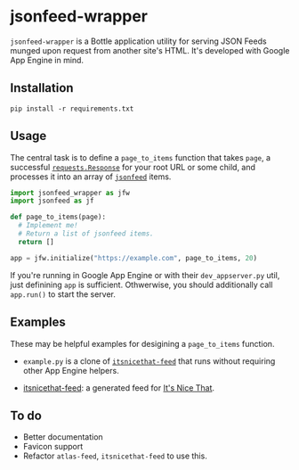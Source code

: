 # jsonfeed-wrapper

`jsonfeed-wrapper` is a Bottle application utility for serving JSON Feeds munged upon request from another site's HTML. It's developed with Google App Engine in mind.


## Installation

```
pip install -r requirements.txt
```

## Usage

The central task is to define a `page_to_items` function that takes `page`, a successful [`requests.Response`](https://requests.readthedocs.io/en/master/api/#requests.Response) for your root URL or some child, and processes it into an array of [`jsonfeed`](https://github.com/lukasschwab/jsonfeed) items.

```python
import jsonfeed_wrapper as jfw
import jsonfeed as jf

def page_to_items(page):
  # Implement me!
  # Return a list of jsonfeed items.
  return []

app = jfw.initialize("https://example.com", page_to_items, 20)
```

If you're running in Google App Engine or with their `dev_appserver.py` util, just definining `app` is sufficient. Othwerwise, you should additionally call `app.run()` to start the server.

## Examples

These may be helpful examples for desigining a `page_to_items` function.

+ `example.py` is a clone of [`itsnicethat-feed`](https://github.com/lukasschwab/itsnicethat-feed) that runs without requiring other App Engine helpers.

+ [itsnicethat-feed](https://github.com/lukasschwab/itsnicethat-feed): a generated feed for [It's Nice That](https://www.itsnicethat.com/).

## To do

+ Better documentation
+ Favicon support
+ Refactor `atlas-feed`, `itsnicethat-feed` to use this.
